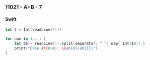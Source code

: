 ### 11021 - A+B - 7

#### Swift

```swift
let t = Int(readLine()!)!

for num in 1...t {
    let ab = readLine()!.split(separator: " ").map{ Int($0)! }
    print("Case #\(num): \(ab[0]+ab[1])")
}

```